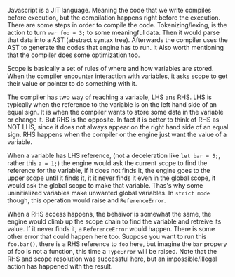 Javascript is a JIT language. Meaning the code that we write compiles before execution, but the compilation happens right before the execution. There are some steps in order to compile the code. Tokenizing/lexing, is the action to turn `var foo = 3;` to some meaningful data. Then it would parse that data into a AST (abstract syntax tree). Afterwards the compiler uses the AST to generate the codes that engine has to run. It Also worth mentioning that the compiler does some optimization too.

Scope is basically a set of rules of where and how variables are stored. When the compiler encounter interaction with variables, it asks scope to get their value or pointer to do something with it.

The compiler has two way of reaching a variable, LHS ans RHS. LHS is typically when the reference to the variable is on the left hand side of an equal sign. It is when the compiler wants to store some data in the variable or change it. But RHS is the opposite. In fact it is better to think of RHS as NOT LHS, since it does not always appear on the right hand side of an equal sign. RHS happens when the compiler or the engine just want the value of a variable.

When a variable has LHS reference, (not a deceleration like `let bar = 5;`, rather this `a = 1;`) the engine would ask the current scope to find the reference for the variable, if it does not finds it, the engine goes to the upper scope until it finds it, it it never finds it even in the global scope, it would ask the global scope to make that variable. Thas's why some uninitialized variables make unwanted global variables. In `strict mode` though, this operation would raise and `ReferenceError`.

When a RHS access happens, the behaivor is somewhat the same, the engine would climb up the scope chain to find the variable and retreive its value. If it never finds it, a `ReferenceError` would happen. There is some other error that could happen here too. Suppose you want to run this `foo.bar()`, there is a RHS reference to `foo` here, but imagine the `bar` propery of foo is not a function, this time a `TypeError` will be raised. Note that the RHS and scope resolution was successful here, but an impossible/illegal action has happened with the result.
